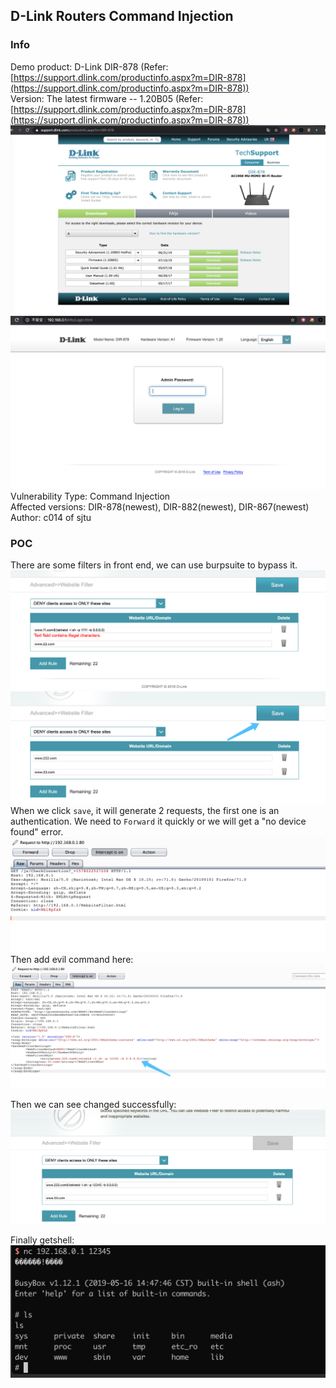 ## D-Link Routers Command Injection
### Info
Demo product: D-Link DIR-878 (Refer: [https://support.dlink.com/productinfo.aspx?m=DIR-878](https://support.dlink.com/productinfo.aspx?m=DIR-878))  
Version: The latest firmware -- 1.20B05 (Refer: [https://support.dlink.com/productinfo.aspx?m=DIR-878](https://support.dlink.com/productinfo.aspx?m=DIR-878))  
![](./pics/1.png)
![](./pics/2.png)
Vulnerability Type: Command Injection  
Affected versions: DIR-878(newest), DIR-882(newest), DIR-867(newest)  
Author: c014 of sjtu  

 
### POC
There are some filters in front end, we can use burpsuite to bypass it.
![](./pics/9.png)
![](./pics/10.png)
When we click `save`, it will generate 2 requests, the first one is an authentication. We need to `Forward` it quickly or we will get a "no device found" error.
![](./pics/11.png)
Then add evil command here:
![](./pics/12.png)

Then we can see changed successfully:
![](./pics/13.png)

Finally getshell:
![](./pics/14.png)


